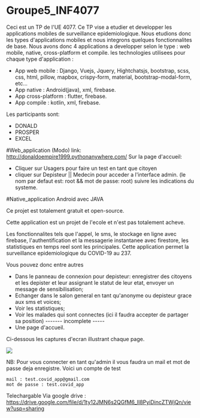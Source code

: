 # Groupe5_INF4077
Ceci est un TP de l'UE 4077. Ce TP vise a etudier et developper les applications mobiles de surveillance epidemiologique.
Nous etudions donc les types d'applications mobiles et nous integrons quelques fonctionnalites de base.
Nous avons donc 4 applications a developper selon le type : web mobile, native, cross-platform et compile. les technologies utilisees pour chaque type d'application :
  - App web mobile : Django, Vuejs, Jquery, Hightchatsjs, bootstrap, scss, css, html, pillow, mapbox, crispy-form, material, bootstrap-modal-form, etc...
  - App native : Android(java), xml, firebase.
  - App cross-platform : flutter, firebase.
  - App compile : kotlin, xml, firebase.
 
 Les participants sont:
  - DONALD
  - PROSPER
  - EXCEL
  
#Web_application (Modo)
link: http://donaldoempire1999.pythonanywhere.com/
Sur la page d'accueil:
  - Cliquer sur Usagers pour faire un test en tant que citoyen
  - cliquer sur Depisteur || Medecin pour acceder a l'interface admin. 
  (le nom par defaut est: root && mot de passe: root)
 suivre les indications du systeme.
 
 #Native_application Android avec JAVA
 
 Ce projet est totalement gratuit et open-source.
 
 Cette application est un projet de l'ecole et n'est pas totalement acheve.
 
 Les fonctionnalites tels que l'appel, le sms, le stockage en ligne avec firebase, l'authentification et la messagerie instantanee avec firestore, les statistiques en temps reel sont les principales. Cette application permet la surveillance epidemiologique du COVID-19 au 237.

Vous pouvez donc entre autres 

  * Dans le panneau de connexion pour depisteur: enregistrer des citoyens et les depister et leur assignant le statut de leur etat, envoyer un message de sensibilisation;
  * Echanger dans le salon general en tant qu'anonyme ou depisteur grace aux sms et voices;
  * Voir les statistiques;
  * Voir les malades qui sont connectes (ici il faudra accepter de partager sa position) ------- incomplete -----
  * Une page d'accueil.

Ci-dessous les captures d'ecran illustrant chaque page.

![](https://media.giphy.com/media/6vbaG1SIXbU0j8UnGl/giphy.gif)

NB: Pour vous connecter en tant qu'admin il vous faudra un mail et mot de passe deja enregistre. Voici un compte de test

    mail : test.covid_app@gmail.com
    mot de passe : test.covid_app

 Telechargable Via google drive : 
https://drive.google.com/file/d/1ty12JMN6s2QGfM6_Il8PyiDincZTWjQn/view?usp=sharing
